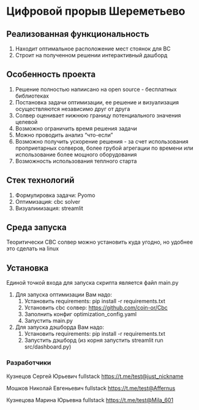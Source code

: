 # Цифровой прорыв Шереметьево

## Реализованная функциональность
   1. Находит оптимальное расположение мест стоянок для ВС
   2. Строит на полученном решении интерактивный дашборд

## Особенность проекта
   1. Решение полностью напиисано на open source - бесплатных библиотеках
   2. Постановка задачи оптимизации, ее решение и визуализация осуществляются независимо друг от друга
   3. Солвер оценивает нижнюю границу потенциального значения целевой
   4. Возможно ограничить время решения задачи
   5. Можно проводить анализ “что-если”
   6. Возможно получить ускорение решения - за счет использования проприетарных солверов, более грубой агрегации по времени или использование более мощного оборудования
   7. Возможность использования теплного старта


## Cтек технологий
   1. Формулировка задачи: Pyomo
   2. Оптимизация: cbc solver
   3. Визуалииизация: streamlit 

## Среда запуска
   Теоритически CBC солвер можно установить куда угодно, но удобнее это сделать на linux

## Установка
Единой точкой входа для запуска скрипта является файл main.py
1. Для запуска оптимизации Вам надо:
   1. Установить requirements: pip install -r requirements.txt
   2. Установить cbc солвер: https://github.com/coin-or/Cbc
   3. Заполнить конфиг optimization_config.yaml
   4. Запустить main.py
2. Для запуска дэшборда Вам надо:
   1. Установить requirements: pip install -r requirements.txt
   2. Запустить дэшборд (из корня запустить streamlit run src/dashboard.py)


### Разработчики
Кузнецов Сергей Юрьевич fullstack https://t.me/test@just_nickname

Мошков Николай Евгеньевич fullstack https://t.me/test@Affernus

Кузнецова Марина Юрьевна fullstack https://t.me/test@Mila_601



